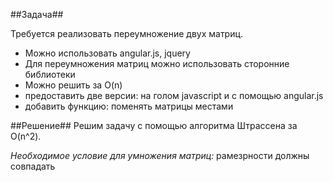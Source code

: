 ##Задача##

Требуется реализовать переумножение двух матриц. 
- Можно использовать angular.js, jquery
- Для переумножения матриц можно использовать сторонние библиотеки
- Можно решить за O(n)
- предоставить две версии: на голом javascript и с помощью angular.js
- добавить функцию: поменять матрицы местами


##Решение##
Решим задачу с помощью алгоритма Штрассена за O(n^2). 

*Необходимое условие для умножения матриц:* рамезрности должны совпадать
